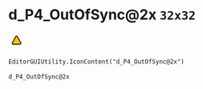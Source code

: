 # d_P4_OutOfSync@2x `32x32`
<img src="/img/d_P4_OutOfSync@2x.png" width=32 height=32>

``` CSharp
EditorGUIUtility.IconContent("d_P4_OutOfSync@2x")
```
```
d_P4_OutOfSync@2x
```

